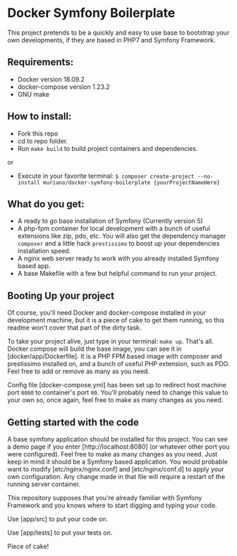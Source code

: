 # Docker Symfony Boilerplate
This project pretends to be a quickly and easy to use base to bootstrap your own developments, if they are based in PHP7 and Symfony Framework.

## Requirements:
* Docker version 18.09.2
* docker-compose version 1.23.2
* GNU make

## How to install:
* Fork this repo
* cd to repo folder.
* Run `make build` to build project containers and dependencies.

or

* Execute in your favorite terminal: `$ composer create-project --no-install muriano/docker-symfony-boilerplate {yourProjectNameHere}`

## What do you get:
* A ready to go base installation of Symfony (Currently version 5)
* A php-fpm container for local development with a bunch of useful extensions like zip, pdo, etc. You will also get the dependency manager `composer` and a little hack `prestissimo` to boost up your dependencies installation speed.
* A nginx web server ready to work with you already installed Symfony based app.
* A base Makefile with a few but helpful command to run your project.

## Booting Up your project
Of course, you'll need Docker and docker-compose installed in your development machine, but it is a piece of cake to get them running, so this readme won't cover that part of the dirty task.

To take your project alive, just type in your terminal: `make up`. That's all. Docker compose will build the base image, you can see it in [docker/app/Dockerfile]. It is a PHP FPM based image with composer and prestissimo installed on, and a bunch of useful PHP extension, such as PDO. Feel free to add or remove as many as you need.

Config file [docker-compose.yml] has been set up to redirect host machine port `8080` to container's port `80`. You'll probably need to change this value to your own so, once again, feel free to make as many changes as you need.

## Getting started with the code
A base symfony application should be installed for this project. You can see a demo page if you enter [http://localhost:8080] (or whatever other port you were configured). Feel free to make as many changes as you need. Just keep in mind it should be a Symfony based application.
You would probable want to modify [etc/nginx/nginx.conf] and [etc/nginx/conf.d] to apply your own configuration. Any change made in that file will require a restart of the running server container.

This repository supposes that you're already familiar with Symfony Framework and you knows where to start digging and typing your code.

Use [app/src] to put your code on.

Use [app/tests] to put your tests on.

Piece of cake!
